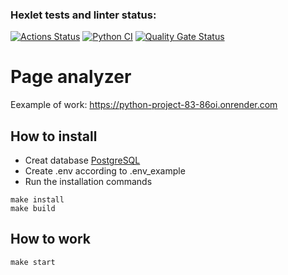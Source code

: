 ### Hexlet tests and linter status:
[![Actions Status](https://github.com/DaniilShomin/python-project-83/actions/workflows/hexlet-check.yml/badge.svg)](https://github.com/DaniilShomin/python-project-83/actions)
[![Python CI](https://github.com/DaniilShomin/python-project-83/actions/workflows/pyci.yml/badge.svg)](https://github.com/DaniilShomin/python-project-83/actions/workflows/pyci.yml)
[![Quality Gate Status](https://sonarcloud.io/api/project_badges/measure?project=DaniilShomin_python-project-83&metric=alert_status)](https://sonarcloud.io/summary/new_code?id=DaniilShomin_python-project-83)

# Page analyzer  
Eexample of work: https://python-project-83-86oi.onrender.com

## How to install  
* Creat database [PostgreSQL](https://github.com/Hexlet/ru-instructions/blob/main/postgresql.md)  
* Create .env according to .env_example  
* Run the installation commands  
```
make install
make build
```
## How to work  
```
make start
```
